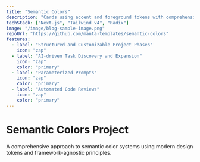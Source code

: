 ```yaml
---
title: "Semantic Colors"
description: "Cards using accent and foreground tokens with comprehensive theming support"
techStack: ["Next.js", "Tailwind v4", "Radix"]
image: "/image/blog-sample-image.png"
repoUrl: "https://github.com/manta-templates/semantic-colors"
features:
  - label: "Structured and Customizable Project Phases"
    icon: "zap"
  - label: "AI-driven Task Discovery and Expansion"
    icon: "zap"
    color: "primary"
  - label: "Parameterized Prompts"
    icon: "zap"
    color: "primary"
  - label: "Automated Code Reviews"
    icon: "zap"
    color: "primary"
---
```


# Semantic Colors Project

A comprehensive approach to semantic color systems using modern design tokens and framework-agnostic principles.